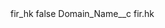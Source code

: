 <?xml version="1.0" encoding="UTF-8"?>
<CustomMetadata xmlns="http://soap.sforce.com/2006/04/metadata" xmlns:xsi="http://www.w3.org/2001/XMLSchema-instance" xmlns:xsd="http://www.w3.org/2001/XMLSchema">
    <label>fir_hk</label>
    <protected>false</protected>
    <values>
        <field>Domain_Name__c</field>
        <value xsi:type="xsd:string">fir.hk</value>
    </values>
</CustomMetadata>

